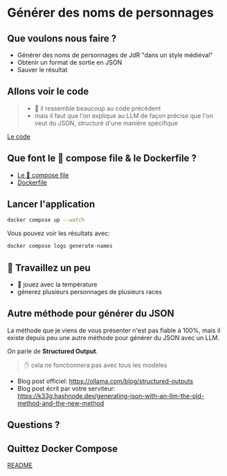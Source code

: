 # Générer des noms de personnages

## Que voulons nous faire ?

- Générer des noms de personnages de JdR "dans un style médiéval"
- Obtenir un format de sortie en JSON
- Sauver le résultat

## Allons voir le code

> - 👋 il ressemble beaucoup au code précédent
> - mais il faut que l'on explique au LLM de façon précise que l'on veut du JSON, structuré d'une manière spécifique

[Le code](main.go)

## Que font le 🐳 compose file & le Dockerfile ?

- [Le 🐳 compose file](compose.yml)
- [Dockerfile](Dockerfile)

## Lancer l'application

```bash
docker compose up --watch
```

Vous pouvez voir les résultats avec:
```bash
docker compose logs generate-names
```

## 🚧 Travaillez un peu

- 👋 jouez avec la température
- génerez plusieurs personnages de plusieurs races

## Autre méthode pour générer du JSON

La méthode que je viens de vous présenter n'est pas fiable à 100%, mais il existe depuis peu une autre méthode pour générer du JSON avec un LLM.

On parle de **Structured Output**. 
> ✋ cela ne fonctionnera pas avec tous les modèles

- Blog post officiel: https://ollama.com/blog/structured-outputs
- Blog post écrit par votre serviteur: https://k33g.hashnode.dev/generating-json-with-an-llm-the-old-method-and-the-new-method 

## Questions ?

## Quittez Docker Compose

[README](../README.md)